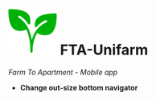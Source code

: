 # ![alt text](https://github.com/schoolsupertech/FTA-Unifarm/blob/FTA_Ver2/assets/images/plant_logo.png?raw=true) FTA-Unifarm

_Farm To Apartment - Mobile app_

- **Change out-size bottom navigator**
